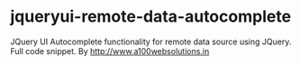 jqueryui-remote-data-autocomplete
=================================

JQuery UI Autocomplete functionality for remote data source using JQuery. Full code snippet. By http://www.a100websolutions.in
